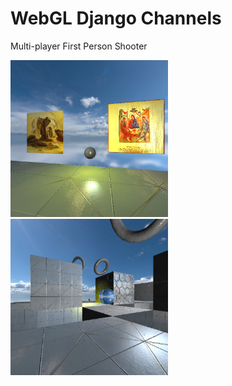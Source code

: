 # WebGL Django Channels

Multi-player First Person Shooter

<img src="/Screenshots/icons.png" width="50%">

<img src="/Screenshots/enemy.png" width="50%">
